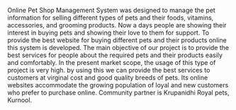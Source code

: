 Online Pet Shop Management System was designed to
manage the pet information for selling different types of pets and
their foods, vitamins, accessories, and grooming products.
Now a days people are showing their interest in buying
pets and showing their love to them for support. To provide the
best website for buying different pets and their products online this
system is developed.
The main objective of our project is to provide the best
services for people about the required pets and their products easily
and comfortably.
In the present market scope, the usage of this type of project
is very high. by using this we can provide the best services to
customers at virginal cost and good quality breeds of pets.
Its online websites accommodate the growing population of
loyal and new customers who prefer to purchase online.
Community partner is Krupanidhi Royal pets, Kurnool.
